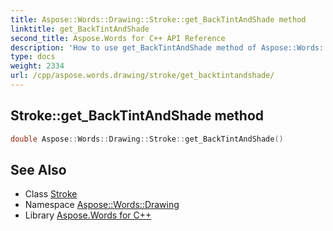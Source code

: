 ```yaml
---
title: Aspose::Words::Drawing::Stroke::get_BackTintAndShade method
linktitle: get_BackTintAndShade
second_title: Aspose.Words for C++ API Reference
description: 'How to use get_BackTintAndShade method of Aspose::Words::Drawing::Stroke class in C++.'
type: docs
weight: 2334
url: /cpp/aspose.words.drawing/stroke/get_backtintandshade/
---
```

## Stroke::get_BackTintAndShade method




```cpp
double Aspose::Words::Drawing::Stroke::get_BackTintAndShade()
```

## See Also

* Class [Stroke](../)
* Namespace [Aspose::Words::Drawing](../../)
* Library [Aspose.Words for C++](../../../)
